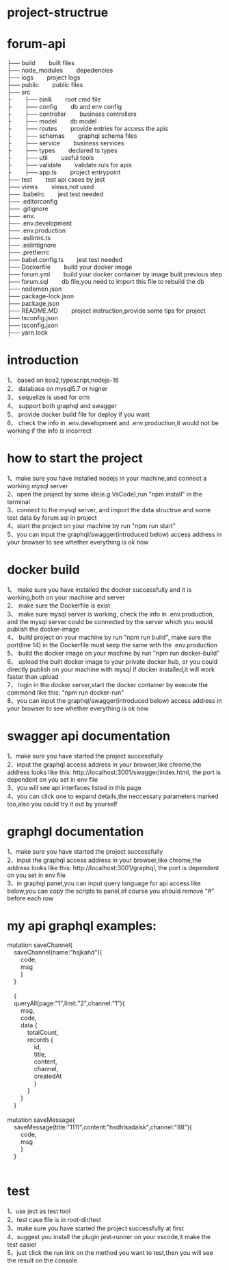 # project-structrue
# forum-api               
├── build&nbsp;&nbsp;&nbsp;&nbsp;&nbsp;&nbsp;&nbsp;&nbsp;built files         
├── node_modules&nbsp;&nbsp;&nbsp;&nbsp;&nbsp;&nbsp;&nbsp;&nbsp;depedencies               
├── logs&nbsp;&nbsp;&nbsp;&nbsp;&nbsp;&nbsp;&nbsp;&nbsp;project logs           
├── public&nbsp;&nbsp;&nbsp;&nbsp;&nbsp;&nbsp;&nbsp;&nbsp;public files                                 
├── src                                                        
├&nbsp;&nbsp;&nbsp;&nbsp;&nbsp;&nbsp;&nbsp;&nbsp;├── bin&&nbsp;&nbsp;&nbsp;&nbsp;&nbsp;&nbsp;&nbsp;&nbsp;root cmd file                        
├&nbsp;&nbsp;&nbsp;&nbsp;&nbsp;&nbsp;&nbsp;&nbsp;├── config&nbsp;&nbsp;&nbsp;&nbsp;&nbsp;&nbsp;&nbsp;&nbsp;db and env config                           
├&nbsp;&nbsp;&nbsp;&nbsp;&nbsp;&nbsp;&nbsp;&nbsp;├── controller&nbsp;&nbsp;&nbsp;&nbsp;&nbsp;&nbsp;&nbsp;&nbsp;business controllers                       
├&nbsp;&nbsp;&nbsp;&nbsp;&nbsp;&nbsp;&nbsp;&nbsp;├── model&nbsp;&nbsp;&nbsp;&nbsp;&nbsp;&nbsp;&nbsp;&nbsp;db model                                 
├&nbsp;&nbsp;&nbsp;&nbsp;&nbsp;&nbsp;&nbsp;&nbsp;├── routes&nbsp;&nbsp;&nbsp;&nbsp;&nbsp;&nbsp;&nbsp;&nbsp;provide entries for access the apis             
├&nbsp;&nbsp;&nbsp;&nbsp;&nbsp;&nbsp;&nbsp;&nbsp;├── schemas&nbsp;&nbsp;&nbsp;&nbsp;&nbsp;&nbsp;&nbsp;&nbsp;graphql schema files                           
├&nbsp;&nbsp;&nbsp;&nbsp;&nbsp;&nbsp;&nbsp;&nbsp;├── service&nbsp;&nbsp;&nbsp;&nbsp;&nbsp;&nbsp;&nbsp;&nbsp;business services                            
├&nbsp;&nbsp;&nbsp;&nbsp;&nbsp;&nbsp;&nbsp;&nbsp;├── types&nbsp;&nbsp;&nbsp;&nbsp;&nbsp;&nbsp;&nbsp;&nbsp;declared ts types                         
├&nbsp;&nbsp;&nbsp;&nbsp;&nbsp;&nbsp;&nbsp;&nbsp;├── util&nbsp;&nbsp;&nbsp;&nbsp;&nbsp;&nbsp;&nbsp;&nbsp;useful tools                          
├&nbsp;&nbsp;&nbsp;&nbsp;&nbsp;&nbsp;&nbsp;&nbsp;├── validate&nbsp;&nbsp;&nbsp;&nbsp;&nbsp;&nbsp;&nbsp;&nbsp;validate ruls for apis                      
├&nbsp;&nbsp;&nbsp;&nbsp;&nbsp;&nbsp;&nbsp;&nbsp;├── app.ts&nbsp;&nbsp;&nbsp;&nbsp;&nbsp;&nbsp;&nbsp;&nbsp;project entrypoint                       
├── test&nbsp;&nbsp;&nbsp;&nbsp;&nbsp;&nbsp;&nbsp;&nbsp;test api cases by jest                             
├── views&nbsp;&nbsp;&nbsp;&nbsp;&nbsp;&nbsp;&nbsp;&nbsp;views,not used                                
├── .babelrc&nbsp;&nbsp;&nbsp;&nbsp;&nbsp;&nbsp;&nbsp;&nbsp;jest test needed                                  
├── .editorconfig                                                 
├── .gitignore                                                      
├── .env.              
├── .env.development                                       
├── .env.production                                              
├── .eslintrc.ts                                  
├── .eslintignore                          
├── .prettierrc                         
├── babel.config.ts&nbsp;&nbsp;&nbsp;&nbsp;&nbsp;&nbsp;&nbsp;&nbsp;jest test needed                                           
├── Dockerfile&nbsp;&nbsp;&nbsp;&nbsp;&nbsp;&nbsp;&nbsp;&nbsp;build your docker image                                             
├── forum.yml&nbsp;&nbsp;&nbsp;&nbsp;&nbsp;&nbsp;&nbsp;&nbsp;build your docker container by image bulit previous step                                     
├── forum.sql&nbsp;&nbsp;&nbsp;&nbsp;&nbsp;&nbsp;&nbsp;&nbsp;db file,you need to import this file to rebuild the db                                       
├── nodemon.json                          
├── package-lock.json                       
├── package.json                             
├── README.MD&nbsp;&nbsp;&nbsp;&nbsp;&nbsp;&nbsp;&nbsp;&nbsp;project instruction,provide some tips for project                          
├── tsconfig.json                                   
├── tsconfig.json                                 
├── yarn.lock                            

# introduction
1、 based on koa2,typescript,nodejs-16<br>
2、 database on mysql5.7 or higner<br>
3、 sequelize is used for orm<br>
4、 support both graphql and swagger<br>
5、 provide docker build file for deploy if you want<br>
6、 check the info in .env.development and .env.production,it would not be working if the info is incorrect<br>

# how to start the project
1、make sure you have installed nodejs in your machine,and connect a working mysql server<br>
2、open the project by some ide(e.g VsCode),run "npm install" in the terminal<br>
3、connect to the mysql server, and import the data structrue and some test data by forum.sql in project<br>
4、start the project on your machine by run "npm run start"<br>
5、you can input the graphql/swagger(introduced below) access address in your browser to see whether everything is ok now<br>

# docker build
1、 make sure you have installed the docker successfully and it is working,both on your machine and server<br>
2、 make sure the Dockerfile is exist<br>
3、 make sure mysql server is working, check the info in .env.production, and the mysql server could be connected by the server which you would publish the docker-image<br> 
4、 build project on your machine by run "npm run build", make sure the port(line 14) in the Dockerfile must keep the same with the .env.production<br>
5、 build the docker image on your machine by run "npm run docker-build"<br>
6、 upload the built docker image to your private docker hub, or you could directly publish on your machine with mysql if docker installed,it will work faster than upload<br>
7、 login in the docker server,start the docker container by execute the commond like this: "npm run docker-run"<br>
8、you can input the graphql/swagger(introduced below) access address in your browser to see whether everything is ok now<br>

# swagger api documentation
1、make sure you have started the project successfully<br>
2、input the graphql access address in your browser,like chrome,the address looks like this: http://localhost:3001/swagger/index.html, the port is dependent on you set in env file<br>
3、you will see api interfaces listed in this page<br>
4、you can click one to expand details,the neccessary parameters marked too,also you could try it out by yourself<br> 

# graphgl documentation
1、make sure you have started the project successfully<br>
2、input the graphql access address in your browser,like chrome,the address looks like this: http://localhost:3001/graphql, the port is dependent on you set in env file<br> 
3、in graphql panel,you can input query language for api access like below,you can copy the scripts to panel,of course you should remove "#" before each row<br>
# my api graphql examples:

mutation saveChannel{<br>
&nbsp;&nbsp;&nbsp;&nbsp;saveChannel(name:"hsjkahd"){<br>
&nbsp;&nbsp;&nbsp;&nbsp;&nbsp;&nbsp;&nbsp;&nbsp;code,<br>
&nbsp;&nbsp;&nbsp;&nbsp;&nbsp;&nbsp;&nbsp;&nbsp;msg<br>
&nbsp;&nbsp;&nbsp;&nbsp;&nbsp;&nbsp;&nbsp;&nbsp;}<br>
&nbsp;&nbsp;&nbsp;&nbsp;}<br>
<br>
&nbsp;&nbsp;&nbsp;&nbsp;{<br>
&nbsp;&nbsp;&nbsp;&nbsp;queryAll(page:"1",limit:"2",channel:"1"){<br>
&nbsp;&nbsp;&nbsp;&nbsp;&nbsp;&nbsp;&nbsp;&nbsp;msg,<br>
&nbsp;&nbsp;&nbsp;&nbsp;&nbsp;&nbsp;&nbsp;&nbsp;code,<br>
&nbsp;&nbsp;&nbsp;&nbsp;&nbsp;&nbsp;&nbsp;&nbsp;data {<br>
&nbsp;&nbsp;&nbsp;&nbsp;&nbsp;&nbsp;&nbsp;&nbsp;&nbsp;&nbsp;&nbsp;&nbsp;totalCount,<br>
&nbsp;&nbsp;&nbsp;&nbsp;&nbsp;&nbsp;&nbsp;&nbsp;&nbsp;&nbsp;&nbsp;&nbsp;records {<br>
&nbsp;&nbsp;&nbsp;&nbsp;&nbsp;&nbsp;&nbsp;&nbsp;&nbsp;&nbsp;&nbsp;&nbsp;&nbsp;&nbsp;&nbsp;&nbsp;id,<br>
&nbsp;&nbsp;&nbsp;&nbsp;&nbsp;&nbsp;&nbsp;&nbsp;&nbsp;&nbsp;&nbsp;&nbsp;&nbsp;&nbsp;&nbsp;&nbsp;title,<br>
&nbsp;&nbsp;&nbsp;&nbsp;&nbsp;&nbsp;&nbsp;&nbsp;&nbsp;&nbsp;&nbsp;&nbsp;&nbsp;&nbsp;&nbsp;&nbsp;content,<br>
&nbsp;&nbsp;&nbsp;&nbsp;&nbsp;&nbsp;&nbsp;&nbsp;&nbsp;&nbsp;&nbsp;&nbsp;&nbsp;&nbsp;&nbsp;&nbsp;channel,<br>
&nbsp;&nbsp;&nbsp;&nbsp;&nbsp;&nbsp;&nbsp;&nbsp;&nbsp;&nbsp;&nbsp;&nbsp;&nbsp;&nbsp;&nbsp;&nbsp;createdAt<br>
&nbsp;&nbsp;&nbsp;&nbsp;&nbsp;&nbsp;&nbsp;&nbsp;&nbsp;&nbsp;&nbsp;&nbsp;&nbsp;&nbsp;&nbsp;&nbsp;}<br>
&nbsp;&nbsp;&nbsp;&nbsp;&nbsp;&nbsp;&nbsp;&nbsp;&nbsp;&nbsp;&nbsp;&nbsp;}<br>
&nbsp;&nbsp;&nbsp;&nbsp;&nbsp;&nbsp;&nbsp;&nbsp;}<br>
&nbsp;&nbsp;&nbsp;&nbsp;}<br>
<br>
 mutation saveMessage{<br>
&nbsp;&nbsp;&nbsp;&nbsp;saveMessage(title:"1111",content:"hsdhlsadalsk",channel:"88"){<br>
&nbsp;&nbsp;&nbsp;&nbsp;&nbsp;&nbsp;&nbsp;&nbsp;code,<br>
&nbsp;&nbsp;&nbsp;&nbsp;&nbsp;&nbsp;&nbsp;&nbsp;msg<br>
&nbsp;&nbsp;&nbsp;&nbsp;&nbsp;&nbsp;&nbsp;&nbsp;}<br>
&nbsp;&nbsp;&nbsp;&nbsp;}<br>
<br>
# test
1、use ject as test tool<br>
2、test case file is in root-dir/test<br>
3、make sure you have started the project successfully at first<br>
4、suggest you install the plugin jest-runner on your vscode,it make the test easier<br>
5、just click the run link on the method you want to test,then you will see the result
on the console<br>
